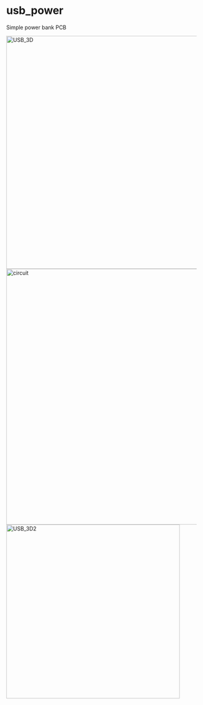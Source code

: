# usb_power
Simple power bank PCB

<img width="615" alt="USB_3D" src="https://github.com/LevanChagelishvili/usb_power/assets/105656257/34a3469d-8235-4c56-81d7-8793c406e553">
<img width="675" alt="circuit" src="https://github.com/LevanChagelishvili/usb_power/assets/105656257/30661d4f-041b-477d-83f1-db94f59e1f3d">
<img width="459" alt="USB_3D2" src="https://github.com/LevanChagelishvili/usb_power/assets/105656257/fdaaa49b-c677-466f-b71e-8f9a83dcfa9c">
